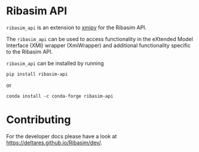 # Ribasim API

`ribasim_api` is an extension to [xmipy](https://pypi.org/project/xmipy/) for the Ribasim API.

The `ribasim_api` can be used to access functionality in the eXtended Model Interface (XMI) wrapper (XmiWrapper)
and additional functionality specific to the Ribasim API.


`ribasim_api` can be installed by running

```
pip install ribasim-api
```

or

```
conda install -c conda-forge ribasim-api
```

# Contributing

For the developer docs please have a look at https://deltares.github.io/Ribasim/dev/.
